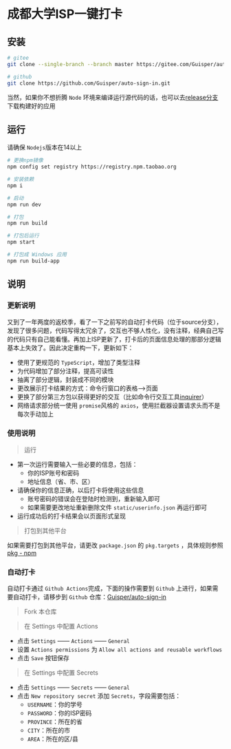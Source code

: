 # 成都大学ISP一键打卡

## 安装

```bash
# gitee
git clone --single-branch --branch master https://gitee.com/Guisper/auto-sign-in.git

# github
git clone https://github.com/Guisper/auto-sign-in.git
```

当然，如果你不想折腾 `Node` 环境来编译运行源代码的话，也可以去[release分支](https://gitee.com/Guisper/auto-sign-in/tree/release/)下载构建好的应用

## 运行

请确保 `Nodejs`版本在14以上

```bash
# 更换npm镜像
npm config set registry https://registry.npm.taobao.org

# 安装依赖
npm i

# 启动
npm run dev

# 打包
npm run build

# 打包后运行
npm start

# 打包成 Windows 应用
npm run build-app
```

## 说明

### 更新说明

又到了一年两度的返校季，看了一下之前写的自动打卡代码（位于source分支），发现了很多问题，代码写得太冗余了，交互也不够人性化，没有注释，经典自己写的代码只有自己能看懂。再加上ISP更新了，打卡后的页面信息处理的那部分逻辑基本上失效了。因此决定重构一下，更新如下：

- 使用了更规范的 `TypeScript`，增加了类型注释
- 为代码增加了部分注释，提高可读性
- 抽离了部分逻辑，封装成不同的模块
- 更改展示打卡结果的方式：命令行窗口的表格-->页面
- 更换了部分第三方包以获得更好的交互（比如命令行交互工具[inquirer](https://www.npmjs.com/package/inquirer)）
- 网络请求部分统一使用 `promise`风格的 `axios`，使用拦截器设置请求头而不是每次手动加上

### 使用说明

> 运行

- 第一次运行需要输入一些必要的信息，包括：
  - 你的ISP账号和密码
  - 地址信息（省、市、区）
- 请确保你的信息正确，以后打卡将使用这些信息
  - 账号密码的错误会在登陆时检测到，重新输入即可
  - 如果需要更改地址重新删除文件 `static/userinfo.json` 再运行即可
- 运行成功后的打卡结果会以页面形式呈现


> 打包到其他平台

如果需要打包到其他平台，请更改 `package.json` 的 `pkg.targets` ，具体规则参照[pkg - npm](https://www.npmjs.com/package/pkg)


### 自动打卡

自动打卡通过 `Github Actions`完成，下面的操作需要到 `Github` 上进行，如果需要自动打卡，请移步到 `Github` 仓库：[Guisper/auto-sign-in](https://github.com/Guisper/auto-sign-in)

> Fork 本仓库



> 在 Settings 中配置 Actions

- 点击 `Settings` —— `Actions` —— `General`
- 设置 `Actions permissions` 为 `Allow all actions and reusable workflows`
- 点击 `Save` 按钮保存

> 在 Settings 中配置 Secrets

- 点击 `Settings` —— `Secrets` —— `General`
- 点击 `New repository secret` 添加 `Secrets`，字段需要包括：
  - `USERNAME`：你的学号
  - `PASSWORD`：你的ISP密码
  - `PROVINCE`：所在的省
  - `CITY`：所在的市
  - `AREA`：所在的区/县
